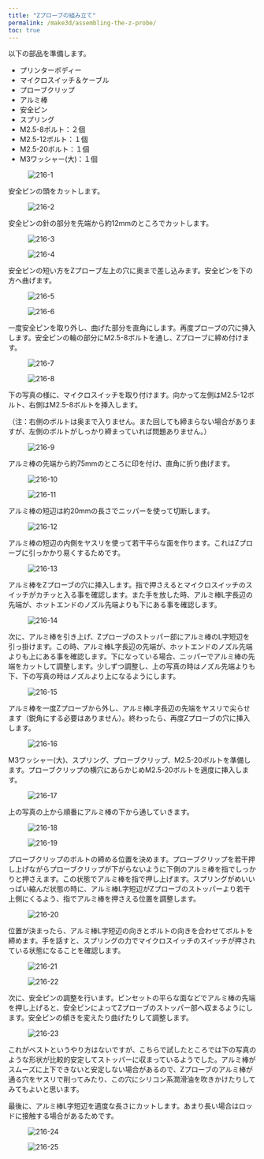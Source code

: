 ```yaml
---
title: "Zプローブの組み立て"
permalink: /make3d/assembling-the-z-probe/
toc: true
---
```

以下の部品を準備します。

- プリンターボディー
- マイクロスイッチ＆ケーブル
- プローブクリップ
- アルミ棒
- 安全ピン
- スプリング
- M2.5-8ボルト：２個
- M2.5-12ボルト：１個
- M2.5-20ボルト：１個
- M3ワッシャー(大)：１個

<figure>
  <img src="{{ '/assets/images/make3d/216/216-1.webp' | relative_url }}" alt="216-1">
</figure>

安全ピンの頭をカットします。

<figure>
  <img src="{{ '/assets/images/make3d/216/216-2.webp' | relative_url }}" alt="216-2">
</figure>

安全ピンの針の部分を先端から約12mmのところでカットします。

<figure>
  <img src="{{ '/assets/images/make3d/216/216-3.webp' | relative_url }}" alt="216-3">
</figure>

<figure>
  <img src="{{ '/assets/images/make3d/216/216-4.webp' | relative_url }}" alt="216-4">
</figure>

安全ピンの短い方をZプローブ左上の穴に奥まで差し込みます。安全ピンを下の方へ曲げます。

<figure>
  <img src="{{ '/assets/images/make3d/216/216-5.webp' | relative_url }}" alt="216-5">
</figure>

<figure>
  <img src="{{ '/assets/images/make3d/216/216-6.webp' | relative_url }}" alt="216-6">
</figure>

一度安全ピンを取り外し、曲げた部分を直角にします。再度プローブの穴に挿入します。安全ピンの輪の部分にM2.5-8ボルトを通し、Zプローブに締め付けます。

<figure>
  <img src="{{ '/assets/images/make3d/216/216-7.webp' | relative_url }}" alt="216-7">
</figure>

<figure>
  <img src="{{ '/assets/images/make3d/216/216-8.webp' | relative_url }}" alt="216-8">
</figure>

下の写真の様に、マイクロスイッチを取り付けます。向かって左側はM2.5-12ボルト、右側はM2.5-8ボルトを挿入します。

（注：右側のボルトは奥まで入りません。また回しても締まらない場合がありますが、左側のボルトがしっかり締まっていれば問題ありません。）

<figure>
  <img src="{{ '/assets/images/make3d/216/216-9.webp' | relative_url }}" alt="216-9">
</figure>

アルミ棒の先端から約75mmのところに印を付け、直角に折り曲げます。

<figure>
  <img src="{{ '/assets/images/make3d/216/216-10.webp' | relative_url }}" alt="216-10">
</figure>

<figure>
  <img src="{{ '/assets/images/make3d/216/216-11.webp' | relative_url }}" alt="216-11">
</figure>

アルミ棒の短辺は約20mmの長さでニッパーを使って切断します。

<figure>
  <img src="{{ '/assets/images/make3d/216/216-12.webp' | relative_url }}" alt="216-12">
</figure>

アルミ棒の短辺の内側をヤスリを使って若干平らな面を作ります。これはZプローブに引っかかり易くするためです。

<figure>
  <img src="{{ '/assets/images/make3d/216/216-13.webp' | relative_url }}" alt="216-13">
</figure>

アルミ棒をZプローブの穴に挿入します。指で押さえるとマイクロスイッチのスイッチがカチッと入る事を確認します。また手を放した時、アルミ棒L字長辺の先端が、ホットエンドのノズル先端よりも下にある事を確認します。

<figure>
  <img src="{{ '/assets/images/make3d/216/216-14.webp' | relative_url }}" alt="216-14">
</figure>

次に、アルミ棒を引き上げ、Zプローブのストッパー部にアルミ棒のL字短辺を引っ掛けます。この時、アルミ棒L字長辺の先端が、ホットエンドのノズル先端よりも上にある事を確認します。下になっている場合、ニッパーでアルミ棒の先端をカットして調整します。少しずつ調整し、上の写真の時はノズル先端よりも下、下の写真の時はノズルより上になるようにします。

<figure>
  <img src="{{ '/assets/images/make3d/216/216-15.webp' | relative_url }}" alt="216-15">
</figure>

アルミ棒を一度Zプローブから外し、アルミ棒L字長辺の先端をヤスリで尖らせます（鋭角にする必要はありません）。終わったら、再度Zプローブの穴に挿入します。

<figure>
  <img src="{{ '/assets/images/make3d/216/216-16.webp' | relative_url }}" alt="216-16">
</figure>

M3ワッシャー(大)、スプリング、プローブクリップ、M2.5-20ボルトを準備します。プローブクリップの横穴にあらかじめM2.5-20ボルトを適度に挿入します。

<figure>
  <img src="{{ '/assets/images/make3d/216/216-17.webp' | relative_url }}" alt="216-17">
</figure>

上の写真の上から順番にアルミ棒の下から通していきます。

<figure>
  <img src="{{ '/assets/images/make3d/216/216-18.webp' | relative_url }}" alt="216-18">
</figure>

<figure>
  <img src="{{ '/assets/images/make3d/216/216-19.webp' | relative_url }}" alt="216-19">
</figure>

プローブクリップのボルトの締める位置を決めます。プローブクリップを若干押し上げながらプローブクリップが下がらないように下側のアルミ棒を指でしっかりと押さえます。この状態でアルミ棒を指で押し上げます。スプリングがめいいっぱい縮んだ状態の時に、アルミ棒L字短辺がZプローブのストッパーより若干上側にくるよう、指でアルミ棒を押さえる位置を調整します。

<figure>
  <img src="{{ '/assets/images/make3d/216/216-20.webp' | relative_url }}" alt="216-20">
</figure>

位置が決まったら、アルミ棒L字短辺の向きとボルトの向きを合わせてボルトを締めます。手を話すと、スプリングの力でマイクロスイッチのスイッチが押されている状態になることを確認します。

<figure>
  <img src="{{ '/assets/images/make3d/216/216-21.webp' | relative_url }}" alt="216-21">
</figure>

<figure>
  <img src="{{ '/assets/images/make3d/216/216-22.webp' | relative_url }}" alt="216-22">
</figure>

次に、安全ピンの調整を行います。ピンセットの平らな面などでアルミ棒の先端を押し上げると、安全ピンによってZプローブのストッパー部へ収まるようにします。安全ピンの傾きを変えたり曲げたりして調整します。

<figure>
  <img src="{{ '/assets/images/make3d/216/216-23.webp' | relative_url }}" alt="216-23">
</figure>

これがベストというやり方はないですが、こちらで試したところでは下の写真のような形状が比較的安定してストッパーに収まっているようでした。アルミ棒がスムーズに上下できないと安定しない場合があるので、Zプローブのアルミ棒が通る穴をヤスリで削ってみたり、この穴にシリコン系潤滑油を吹きかけたりしてみてもよいと思います。

最後に、アルミ棒L字短辺を適度な長さにカットします。あまり長い場合はロッドに接触する場合があるためです。

<figure>
  <img src="{{ '/assets/images/make3d/216/216-24.webp' | relative_url }}" alt="216-24">
</figure>

<figure>
  <img src="{{ '/assets/images/make3d/216/216-25.webp' | relative_url }}" alt="216-25">
</figure>
